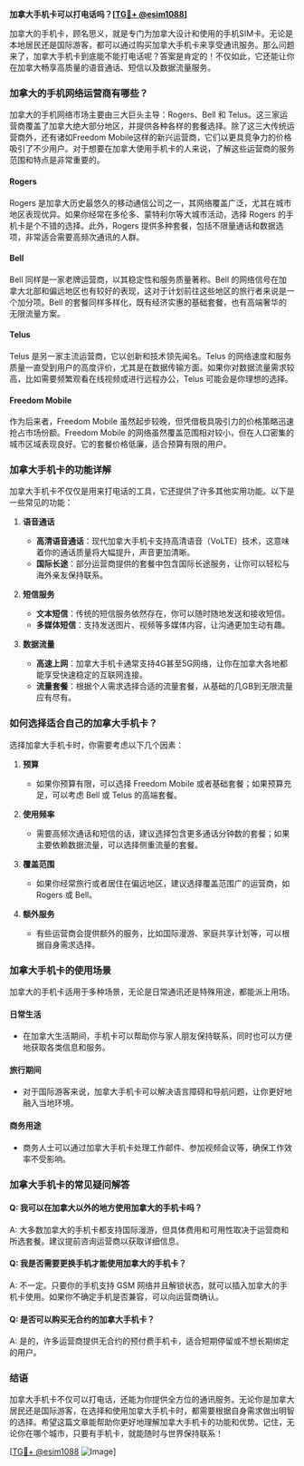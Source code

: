 **加拿大手机卡可以打电话吗？[[TG💪+ @esim1088](https://t.me/s/esim1088)]**

加拿大的手机卡，顾名思义，就是专门为加拿大设计和使用的手机SIM卡。无论是本地居民还是国际游客，都可以通过购买加拿大手机卡来享受通讯服务。那么问题来了，加拿大手机卡到底能不能打电话呢？答案是肯定的！不仅如此，它还能让你在加拿大畅享高质量的语音通话、短信以及数据流量服务。

### **加拿大的手机网络运营商有哪些？**

加拿大的手机网络市场主要由三大巨头主导：Rogers、Bell 和 Telus。这三家运营商覆盖了加拿大绝大部分地区，并提供各种各样的套餐选择。除了这三大传统运营商外，还有诸如Freedom Mobile这样的新兴运营商，它们以更具竞争力的价格吸引了不少用户。对于想要在加拿大使用手机卡的人来说，了解这些运营商的服务范围和特点是非常重要的。

#### **Rogers**
Rogers 是加拿大历史最悠久的移动通信公司之一，其网络覆盖广泛，尤其在城市地区表现优异。如果你经常在多伦多、蒙特利尔等大城市活动，选择 Rogers 的手机卡是个不错的选择。此外，Rogers 提供多种套餐，包括不限量通话和数据选项，非常适合需要高频次通讯的人群。

#### **Bell**
Bell 同样是一家老牌运营商，以其稳定性和服务质量著称。Bell 的网络信号在加拿大北部和偏远地区也有较好的表现，这对于计划前往这些地区的旅行者来说是一个加分项。Bell 的套餐同样多样化，既有经济实惠的基础套餐，也有高端奢华的无限流量方案。

#### **Telus**
Telus 是另一家主流运营商，它以创新和技术领先闻名。Telus 的网络速度和服务质量一直受到用户的高度评价，尤其是在数据传输方面。如果你对数据流量需求较高，比如需要频繁观看在线视频或进行远程办公，Telus 可能会是你理想的选择。

#### **Freedom Mobile**
作为后来者，Freedom Mobile 虽然起步较晚，但凭借极具吸引力的价格策略迅速抢占市场份额。Freedom Mobile 的网络虽然覆盖范围相对较小，但在人口密集的城市区域表现良好。它的套餐价格低廉，适合预算有限的用户。

### **加拿大手机卡的功能详解**

加拿大手机卡不仅仅是用来打电话的工具，它还提供了许多其他实用功能。以下是一些常见的功能：

1. **语音通话**
   - **高清语音通话**：现代加拿大手机卡支持高清语音（VoLTE）技术，这意味着你的通话质量将大幅提升，声音更加清晰。
   - **国际长途**：部分运营商提供的套餐中包含国际长途服务，让你可以轻松与海外亲友保持联系。
   
2. **短信服务**
   - **文本短信**：传统的短信服务依然存在，你可以随时随地发送和接收短信。
   - **多媒体短信**：支持发送图片、视频等多媒体内容，让沟通更加生动有趣。
   
3. **数据流量**
   - **高速上网**：加拿大手机卡通常支持4G甚至5G网络，让你在加拿大各地都能享受快速稳定的互联网连接。
   - **流量套餐**：根据个人需求选择合适的流量套餐，从基础的几GB到无限流量应有尽有。

### **如何选择适合自己的加拿大手机卡？**

选择加拿大手机卡时，你需要考虑以下几个因素：

1. **预算**
   - 如果你预算有限，可以选择 Freedom Mobile 或者基础套餐；如果预算充足，可以考虑 Bell 或 Telus 的高端套餐。
   
2. **使用频率**
   - 需要高频次通话和短信的话，建议选择包含更多通话分钟数的套餐；如果主要依赖数据流量，可以选择侧重流量的套餐。

3. **覆盖范围**
   - 如果你经常旅行或者居住在偏远地区，建议选择覆盖范围广的运营商，如 Rogers 或 Bell。

4. **额外服务**
   - 有些运营商会提供额外的服务，比如国际漫游、家庭共享计划等，可以根据自身需求选择。

### **加拿大手机卡的使用场景**

加拿大的手机卡适用于多种场景，无论是日常通讯还是特殊用途，都能派上用场。

#### **日常生活**
- 在加拿大生活期间，手机卡可以帮助你与家人朋友保持联系，同时也可以方便地获取各类信息和服务。
  
#### **旅行期间**
- 对于国际游客来说，加拿大手机卡可以解决语言障碍和导航问题，让你更好地融入当地环境。

#### **商务用途**
- 商务人士可以通过加拿大手机卡处理工作邮件、参加视频会议等，确保工作效率不受影响。

### **加拿大手机卡的常见疑问解答**

#### **Q: 我可以在加拿大以外的地方使用加拿大的手机卡吗？**
A: 大多数加拿大的手机卡都支持国际漫游，但具体费用和可用性取决于运营商和所选套餐。建议提前咨询运营商以获取详细信息。

#### **Q: 我是否需要更换手机才能使用加拿大的手机卡？**
A: 不一定。只要你的手机支持 GSM 网络并且解锁状态，就可以插入加拿大的手机卡使用。如果你不确定手机是否兼容，可以向运营商确认。

#### **Q: 是否可以购买无合约的加拿大手机卡？**
A: 是的，许多运营商提供无合约的预付费手机卡，适合短期停留或不想长期绑定的用户。

### **结语**

加拿大手机卡不仅可以打电话，还能为你提供全方位的通讯服务。无论你是加拿大居民还是国际游客，在选择和使用加拿大手机卡时，都需要根据自身需求做出明智的选择。希望这篇文章能帮助你更好地理解加拿大手机卡的功能和优势。记住，无论你在哪个城市，只要有手机卡，就能随时与世界保持联系！

[[TG💪+ @esim1088](https://t.me/s/esim1088) ![Image](https://i.postimg.cc/4NQfJmqS/Snipaste-2025-05-13-00-14-12.png)]